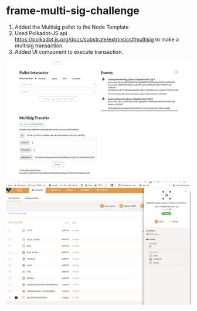 # frame-multi-sig-challenge

1) Added the Multisig pallet to the Node Template
2) Used Polkadot-JS api https://polkadot.js.org/docs/substrate/extrinsics#multisig 
to make a multisig transaction.
3) Added UI component to execute transaction.

![alt text](https://github.com/tonysun83/frame-multi-sig-challenge/blob/main/MultisigUIComponent.png?raw=true)

![alt text](https://github.com/tonysun83/frame-multi-sig-challenge/blob/main/MultiSigPolkaJsTest.png)

